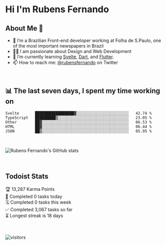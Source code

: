 # Hi I'm Rubens Fernando

## About Me 🚀

- 🌱 I’m a Brazilian Front-end developer working at Folha de S.Paulo, one of the most important newspapers in Brazil
- 👨‍💻 I am passionate about Design and Web Development
- 📖 I’m currently learning [Svelte](https://svelte.dev/), [Dart](https://dart.dev/), and [Flutter](https://flutter.dev/).
- 📫 How to reach me: [@rubensfernando](https://twitter.com/rubensfernando) on Twitter

<br />

## 📊 The last seven days, I spent my time working on

<!--START_SECTION:waka-->
```text
Svelte       █████████████████▓░░░░░░░░░░░░░░░░░░░░░░░   42.74 % 
TypeScript   █████████▒░░░░░░░░░░░░░░░░░░░░░░░░░░░░░░░   23.05 % 
Other        ██▓░░░░░░░░░░░░░░░░░░░░░░░░░░░░░░░░░░░░░░   06.53 % 
HTML         ██▓░░░░░░░░░░░░░░░░░░░░░░░░░░░░░░░░░░░░░░   06.44 % 
JSON         ██▒░░░░░░░░░░░░░░░░░░░░░░░░░░░░░░░░░░░░░░   05.95 % 
```
<!--END_SECTION:waka-->

<br />

![Rubens Fernando's GitHub stats](https://github-readme-stats.vercel.app/api?username=rubensfernando&show_icons=true&hide_border=true)

<br />

## Todoist Stats

<!-- TODO-IST:START -->
🏆  13,287 Karma Points           
🌸  Completed 0 tasks today           
🗓  Completed 0 tasks this week           
✅  Completed 3,067 tasks so far           
⏳  Longest streak is 18 days
<!-- TODO-IST:END -->

<br>

![visitors](https://visitor-badge.laobi.icu/badge?page_id=rubensfernando.rubensfernando)
